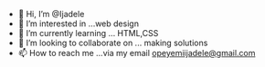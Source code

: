 - 👋 Hi, I’m @Ijadele
- 👀 I’m interested in ...web design
- 🌱 I’m currently learning ... HTML,CSS
- 💞️ I’m looking to collaborate on ... making solutions
- 📫 How to reach me ...via my email opeyemiijadele@gmail.com

<!---
Ijadele/Ijadele is a ✨ special ✨ repository because its `README.md` (this file) appears on your GitHub profile.
You can click the Preview link to take a look at your changes.
--->
